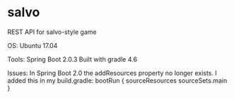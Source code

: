 # salvo
REST API for salvo-style game

OS: Ubuntu 17.04

Tools:
Spring Boot 2.0.3
Built with gradle 4.6


Issues:
In Spring Boot 2.0 the addResources property no longer exists.
I added this in my build.gradle:
bootRun {
	sourceResources sourceSets.main
}